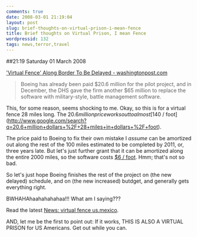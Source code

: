 ```yaml
---
comments: true
date: 2008-03-01 21:19:04
layout: post
slug: brief-thoughts-on-virtual-prison-i-mean-fence
title: Brief thoughts on Virtual Prison, I mean Fence
wordpressid: 132
tags: news,terror,travel
---
```


##21:19 Saturday 01 March 2008

['Virtual Fence' Along Border To Be Delayed - washingtonpost.com](http://www.washingtonpost.com/wp-dyn/content/article/2008/02/27/AR2008022703747.html) 
 

> Boeing has already been paid $20.6 million for the pilot project, and in December, the DHS gave the firm another $65 million to replace the software with military-style, battle management software.



This, for some reason, seems shocking to me.  Okay, so this is for a virtual fence 28 miles long.  The $20.6 million price works out to almost [$140 / foot](http://www.google.com/search?q=20.6+million+dollars+%2F+28+miles+in+dollars+%2F+foot).

The price paid to Boeing to fix their own mistake I _assume_ can be amortized out along the rest of the 100 miles estimated to be completed by 2011, or, three years late.  But let's just further grant that it can be amortized along the entire 2000 miles, so the software costs [$6 / foot](http://www.google.com/search?q=65+million+dollars+%2F+2000+miles+in+dollars%2Ffoot+%3D).  Hmm; that's not so bad.

So let's just hope Boeing finishes the rest of the project on (the new delayed) schedule, and on (the new increased) butdget, and generally gets everything right.

BWHAHAhaahahahahaa!!!  What am I saying???

Read the latest [News: virtual fence us.mexico](http://news.google.com/news?q=virtual+fence+us.mexico).

AND, let me be the first to point out: If it works, THIS IS ALSO A VIRTUAL PRISON for US Americans.  Get out while you can.
